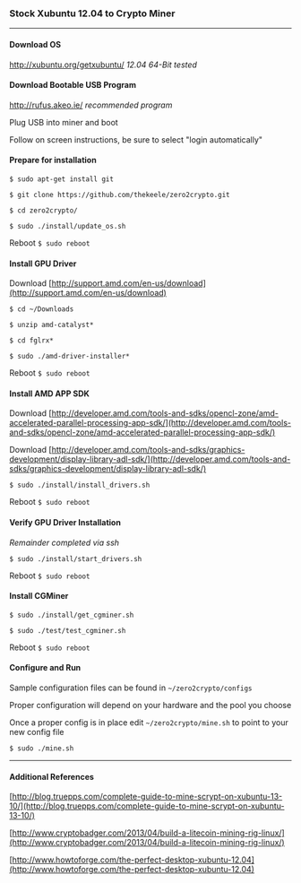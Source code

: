 ### Stock Xubuntu 12.04 to Crypto Miner

***

#### Download OS
http://xubuntu.org/getxubuntu/
  _12.04 64-Bit tested_

#### Download Bootable USB Program
http://rufus.akeo.ie/
  _recommended program_

Plug USB into miner and boot

Follow on screen instructions, be sure to select "login automatically"

#### Prepare for installation

`$ sudo apt-get install git`

`$ git clone https://github.com/thekeele/zero2crypto.git`

`$ cd zero2crypto/`

`$ sudo ./install/update_os.sh`

Reboot `$ sudo reboot`

#### Install GPU Driver

Download [http://support.amd.com/en-us/download](http://support.amd.com/en-us/download)

`$ cd ~/Downloads`

`$ unzip amd-catalyst*`

`$ cd fglrx*`

`$ sudo ./amd-driver-installer*`

Reboot `$ sudo reboot`

#### Install AMD APP SDK

Download [http://developer.amd.com/tools-and-sdks/opencl-zone/amd-accelerated-parallel-processing-app-sdk/](http://developer.amd.com/tools-and-sdks/opencl-zone/amd-accelerated-parallel-processing-app-sdk/)

Download [http://developer.amd.com/tools-and-sdks/graphics-development/display-library-adl-sdk/](http://developer.amd.com/tools-and-sdks/graphics-development/display-library-adl-sdk/)

`$ sudo ./install/install_drivers.sh`

Reboot `$ sudo reboot`

#### Verify GPU Driver Installation

*Remainder completed via ssh*

`$ sudo ./install/start_drivers.sh`

Reboot `$ sudo reboot`

#### Install CGMiner

`$ sudo ./install/get_cgminer.sh`

`$ sudo ./test/test_cgminer.sh`

Reboot `$ sudo reboot`

#### Configure and Run

Sample configuration files can be found in `~/zero2crypto/configs`

Proper configuration will depend on your hardware and the pool you choose

Once a proper config is in place edit `~/zero2crypto/mine.sh` to point to your new config file

`$ sudo ./mine.sh`

***

#### Additional References

[http://blog.truepps.com/complete-guide-to-mine-scrypt-on-xubuntu-13-10/](http://blog.truepps.com/complete-guide-to-mine-scrypt-on-xubuntu-13-10/)

[http://www.cryptobadger.com/2013/04/build-a-litecoin-mining-rig-linux/](http://www.cryptobadger.com/2013/04/build-a-litecoin-mining-rig-linux/)

[http://www.howtoforge.com/the-perfect-desktop-xubuntu-12.04](http://www.howtoforge.com/the-perfect-desktop-xubuntu-12.04)
